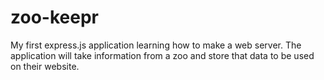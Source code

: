 # zoo-keepr
My first express.js application learning how to make a web server. The application will take information from a zoo and store that data to be used on their website.
